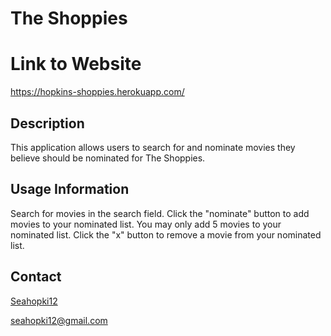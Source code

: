 # The Shoppies

# Link to Website
<https://hopkins-shoppies.herokuapp.com/>

## Description
This application allows users to search for and nominate movies they believe should be nominated for The Shoppies.

## Usage Information
Search for movies in the search field. Click the "nominate" button to add movies to your nominated list. You may only add 5 movies to your nominated list. Click the "x" button to remove a movie from your nominated list.

## Contact
[Seahopki12](https://github.com/Seahopki12)

<seahopki12@gmail.com>


